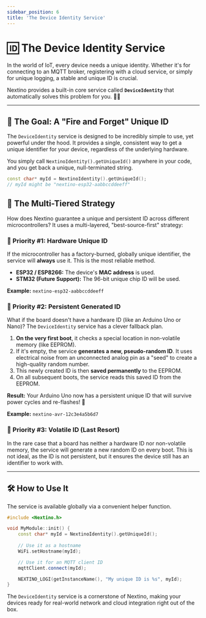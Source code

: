 ```yaml
---
sidebar_position: 6
title: 'The Device Identity Service'
---
```


# 🆔 The Device Identity Service

In the world of IoT, every device needs a unique identity. Whether it's for connecting to an MQTT broker, registering with a cloud service, or simply for unique logging, a stable and unique ID is crucial.

Nextino provides a built-in core service called **`DeviceIdentity`** that automatically solves this problem for you. 🕵️‍♂️

---

## 🎯 The Goal: A "Fire and Forget" Unique ID

The `DeviceIdentity` service is designed to be incredibly simple to use, yet powerful under the hood. It provides a single, consistent way to get a unique identifier for your device, regardless of the underlying hardware.

You simply call `NextinoIdentity().getUniqueId()` anywhere in your code, and you get back a unique, null-terminated string.

```cpp
const char* myId = NextinoIdentity().getUniqueId();
// myId might be "nextino-esp32-aabbccddeeff"
```

## 🧠 The Multi-Tiered Strategy

How does Nextino guarantee a unique and persistent ID across different microcontrollers? It uses a multi-layered, "best-source-first" strategy:

### 🥇 Priority #1: Hardware Unique ID

If the microcontroller has a factory-burned, globally unique identifier, the service will **always** use it. This is the most reliable method.

* **ESP32 / ESP8266:** The device's **MAC address** is used.
* **STM32 (Future Support):** The 96-bit unique chip ID will be used.

**Example:** `nextino-esp32-aabbccddeeff`

### 🥈 Priority #2: Persistent Generated ID

What if the board doesn't have a hardware ID (like an Arduino Uno or Nano)? The `DeviceIdentity` service has a clever fallback plan.

1. **On the very first boot**, it checks a special location in non-volatile memory (like EEPROM).
2. If it's empty, the service **generates a new, pseudo-random ID**. It uses electrical noise from an unconnected analog pin as a "seed" to create a high-quality random number.
3. This newly created ID is then **saved permanently** to the EEPROM.
4. On all subsequent boots, the service reads this saved ID from the EEPROM.

**Result:** Your Arduino Uno now has a persistent unique ID that will survive power cycles and re-flashes! 🤯

**Example:** `nextino-avr-12c3e4a5b6d7`

### 🥉 Priority #3: Volatile ID (Last Resort)

In the rare case that a board has neither a hardware ID nor non-volatile memory, the service will generate a new random ID on every boot. This is not ideal, as the ID is not persistent, but it ensures the device still has an identifier to work with.

---

## 🛠️ How to Use It

The service is available globally via a convenient helper function.

```cpp
#include <Nextino.h>

void MyModule::init() {
    const char* myId = NextinoIdentity().getUniqueId();
    
    // Use it as a hostname
    WiFi.setHostname(myId);

    // Use it for an MQTT client ID
    mqttClient.connect(myId);

    NEXTINO_LOGI(getInstanceName(), "My unique ID is %s", myId);
}
```

The `DeviceIdentity` service is a cornerstone of Nextino, making your devices ready for real-world network and cloud integration right out of the box.
